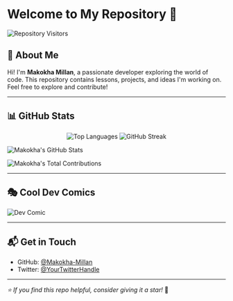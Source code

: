 # Welcome to My Repository 👋

![Repository Visitors](https://komarev.com/ghpvc/?username=Makokha-Millan&color=blue&style=flat-square)

## 🚀 About Me
Hi! I'm **Makokha Millan**, a passionate developer exploring the world of code. This repository contains lessons, projects, and ideas I'm working on. Feel free to explore and contribute!

---

## 📊 GitHub Stats
<p align="center">
  <img src="https://github-readme-stats.vercel.app/api/top-langs?username=Makokha-Millan&show_icons=true&locale=en&layout=compact&theme=radical" alt="Top Languages" />
  <img src="https://github-readme-streak-stats-git-main-davids-projects-ad77adcc.vercel.app/?user=Makokha-Millan&theme=radical" alt="GitHub Streak" />
</p>

![Makokha's GitHub Stats](https://github-readme-stats.vercel.app/api?username=Makokha-Millan&show_icons=true&theme=radical)

![Makokha's Total Contributions](https://github-readme-stats.vercel.app/api/top-langs/?username=Makokha-Millan&layout=compact&theme=tokyonight)

---

## 🎭 Cool Dev Comics
![Dev Comic](https://readme-jokes.vercel.app/api?theme=default)

---

## 📬 Get in Touch
- GitHub: [@Makokha-Millan](https://github.com/Makokha-Millan)
- Twitter: [@YourTwitterHandle](https://twitter.com/YourTwitterHandle)

---

_⭐ If you find this repo helpful, consider giving it a star!_ 🌟
